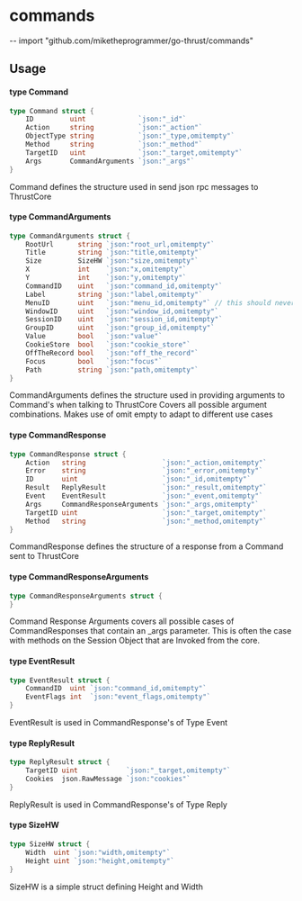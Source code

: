 # commands
--
    import "github.com/miketheprogrammer/go-thrust/commands"


## Usage

#### type Command

```go
type Command struct {
	ID         uint             `json:"_id"`
	Action     string           `json:"_action"`
	ObjectType string           `json:"_type,omitempty"`
	Method     string           `json:"_method"`
	TargetID   uint             `json:"_target,omitempty"`
	Args       CommandArguments `json:"_args"`
}
```

Command defines the structure used in send json rpc messages to ThrustCore

#### type CommandArguments

```go
type CommandArguments struct {
	RootUrl      string `json:"root_url,omitempty"`
	Title        string `json:"title,omitempty"`
	Size         SizeHW `json:"size,omitempty"`
	X            int    `json:"x,omitempty"`
	Y            int    `json:"y,omitempty"`
	CommandID    uint   `json:"command_id,omitempty"`
	Label        string `json:"label,omitempty"`
	MenuID       uint   `json:"menu_id,omitempty"` // this should never be 0 anyway
	WindowID     uint   `json:"window_id,omitempty"`
	SessionID    uint   `json:"session_id,omitempty"`
	GroupID      uint   `json:"group_id,omitempty"`
	Value        bool   `json:"value"`
	CookieStore  bool   `json:"cookie_store"`
	OffTheRecord bool   `json:"off_the_record"`
	Focus        bool   `json:"focus"`
	Path         string `json:"path,omitempty"`
}
```

CommandArguments defines the structure used in providing arguments to Command's
when talking to ThrustCore Covers all possible argument combinations. Makes use
of omit empty to adapt to different use cases

#### type CommandResponse

```go
type CommandResponse struct {
	Action   string                   `json:"_action,omitempty"`
	Error    string                   `json:"_error,omitempty"`
	ID       uint                     `json:"_id,omitempty"`
	Result   ReplyResult              `json:"_result,omitempty"`
	Event    EventResult              `json:"_event,omitempty"`
	Args     CommandResponseArguments `json:"_args,omitempty"`
	TargetID uint                     `json:"_target,omitempty"`
	Method   string                   `json:"_method,omitempty"`
}
```

CommandResponse defines the structure of a response from a Command sent to
ThrustCore

#### type CommandResponseArguments

```go
type CommandResponseArguments struct {
}
```

Command Response Arguments covers all possible cases of CommandResponses that
contain an _args parameter. This is often the case with methods on the Session
Object that are Invoked from the core.

#### type EventResult

```go
type EventResult struct {
	CommandID  uint `json:"command_id,omitempty"`
	EventFlags int  `json:"event_flags,omitempty"`
}
```

EventResult is used in CommandResponse's of Type Event

#### type ReplyResult

```go
type ReplyResult struct {
	TargetID uint            `json:"_target,omitempty"`
	Cookies  json.RawMessage `json:"cookies"`
}
```

ReplyResult is used in CommandResponse's of Type Reply

#### type SizeHW

```go
type SizeHW struct {
	Width  uint `json:"width,omitempty"`
	Height uint `json:"height,omitempty"`
}
```

SizeHW is a simple struct defining Height and Width
